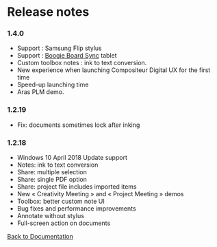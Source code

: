# Release notes

### 1.4.0

- Support : Samsung Flip stylus
-	Support : [Boogie Board Sync](https://myboogieboard.com/products/sync) tablet
- Custom toolbox notes : ink to text conversion.
-	New experience when launching Compositeur Digital UX for the first time
-	Speed-up launching time
-	Aras PLM demo.


### 1.2.19

-	Fix: documents sometimes lock after inking

### 1.2.18

-	Windows 10 April 2018 Update support
-	Notes: ink to text conversion
-	Share: multiple selection
-	Share: single PDF option
-	Share: project file includes imported items
-	New « Creativity Meeting » and « Project Meeting » demos
-	Toolbox: better custom note UI
-	Bug fixes and performance improvements
- Annotate without stylus
- Full-screen action on documents


[Back to Documentation](../index.md)
